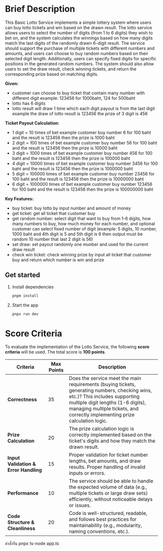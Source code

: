 # Brief Description

This Basic Lotto Service implements a simple lottery system where users can buy lotto tickets and win based on the drawn result. The lotto service allows users to select the number of digits (from 1 to 6 digits) they wish to bet on, and the system calculates the winnings based on how many digits match the last digits of the randomly drawn 6-digit result. The service should support the purchase of multiple tickets with different numbers and amounts, and users can choose to buy random numbers based on their selected digit length. Additionally, users can specify fixed digits for specific positions in the generated random numbers. The system should also allow users to set the draw result, check winning tickets, and return the corresponding prize based on matching digits.

**Given:**

- customer can choose to buy ticket that contain many number with different digit example: 123456 for 1000baht, 124 for 500baht
- lotto has 6 digits
- lotto result will draw 1 time which each digit payout is from the last digit example the draw of lotto result is 123456 the prize of 3 digit is 456

**Ticket Payout Calculation:**

- 1 digit = 10 times of bet example customer buy number 6 for 100 baht and the result is 123456 then the prize is 1000 baht
- 2 digit = 100 times of bet example customer buy number 56 for 100 baht and the result is 123456 then the prize is 10000 baht
- 3 digit = 1000 times of bet example customer buy number 456 for 100 baht and the result is 123456 then the prize is 100000 baht
- 4 digit = 10000 times of bet example customer buy number 3456 for 100 baht and the result is 123456 then the prize is 1000000 baht
- 5 digit = 100000 times of bet example customer buy number 23456 for 100 baht and the result is 123456 then the prize is 10000000 baht
- 6 digit = 1000000 times of bet example customer buy number 123456 for 100 baht and the result is 123456 then the prize is 100000000 baht

**Key Features:**

- buy ticket: buy lotto by input number and amount of money
- get ticket: get all ticket that customer buy
- get random number: select digit that want to buy from 1-6 digits, how many numbers to buy, how much money for each number, and optional customer can select fixed number of digit (example: 5 digits, 10 number, 1000 baht and 4th digit is 5 and 5th digit is 6 then output must be random 10 number that last 2 digit is 56)
- set draw: set payout randomly one munber and used for the current draw result
- check win ticket: check winning prize by input all ticket that customer buy and return which number is win and prize

## Get started

1. Install dependencies

   ```bash
   pnpm install
   ```

2. Start the app

   ```bash
   pnpx run dev
   ```

# Score Criteria

To evaluate the implementation of the Lotto Service, the following **score criteria** will be used. The total score is **100 points**.

| **Criteria**                          | **Max Points** | **Description**                                                                                                                                                                                                                                     |
| ------------------------------------- | -------------- | --------------------------------------------------------------------------------------------------------------------------------------------------------------------------------------------------------------------------------------------------- |
| **Correctness**                       | 35             | Does the service meet the main requirements (buying tickets, generating numbers, checking wins, etc.)? This includes supporting multiple digit lengths (1-6 digits), managing multiple tickets, and correctly implementing prize calculation logic. |
| **Prize Calculation**                 | 20             | The prize calculation logic is correctly implemented based on the ticket's digits and how they match the drawn result.                                                                                                                              |
| **Input Validation & Error Handling** | 15             | Proper validation for ticket number lengths, bet amounts, and draw results. Proper handling of invalid inputs or errors.                                                                                                                            |
| **Performance**                       | 10             | The service should be able to handle the expected volume of data (e.g., multiple tickets or large draw sets) efficiently, without noticeable delays or issues.                                                                                      |
| **Code Structure & Cleanliness**      | 20             | Code is well-structured, readable, and follows best practices for maintainability (e.g., modularity, naming conventions, etc.).                                                                                                                     |


คำสั่งรัน pnpx ts-node app.ts